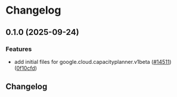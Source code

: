 # Changelog

## 0.1.0 (2025-09-24)


### Features

* add initial files for google.cloud.capacityplanner.v1beta ([#14511](https://github.com/googleapis/google-cloud-python/issues/14511)) ([0f10cfd](https://github.com/googleapis/google-cloud-python/commit/0f10cfd36722a14c87ad5495acddd160b1edf54f))

## Changelog
